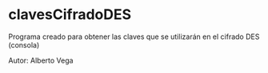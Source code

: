 # clavesCifradoDES
Programa creado para obtener las claves que se utilizarán en el cifrado DES (consola)

Autor: Alberto Vega
